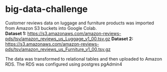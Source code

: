 # big-data-challenge
Customer reviews data on luggage and furniture products was imported from Amazon S3 buckets into Google Colab.</br>
__Dataset 1:__
https://s3.amazonaws.com/amazon-reviews-pds/tsv/amazon_reviews_us_Luggage_v1_00.tsv.gz
__Dataset 2:__
https://s3.amazonaws.com/amazon-reviews-pds/tsv/amazon_reviews_us_Furniture_v1_00.tsv.gz

The data was transformed to relational tables and then uploaded to Amazon RDS. The RDS was configured using postgres pgAdmin4
